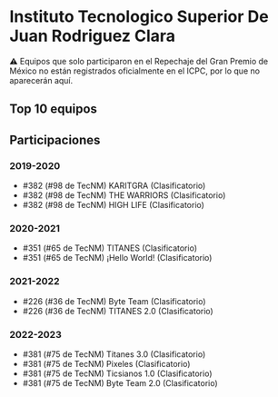 # Instituto Tecnologico Superior De Juan Rodriguez Clara

:warning: Equipos que solo participaron en el Repechaje del Gran Premio de México no están registrados oficialmente en el ICPC, por lo que no aparecerán aquí.

## Top 10 equipos


## Participaciones

### 2019-2020

- #382 (#98 de TecNM) KARITGRA (Clasificatorio)
- #382 (#98 de TecNM) THE WARRIORS (Clasificatorio)
- #382 (#98 de TecNM) HIGH LIFE (Clasificatorio)

### 2020-2021

- #351 (#65 de TecNM) TITANES (Clasificatorio)
- #351 (#65 de TecNM) ¡Hello World! (Clasificatorio)

### 2021-2022

- #226 (#36 de TecNM) Byte Team (Clasificatorio)
- #226 (#36 de TecNM) TITANES 2.0 (Clasificatorio)

### 2022-2023

- #381 (#75 de TecNM) Titanes 3.0 (Clasificatorio)
- #381 (#75 de TecNM) Pixeles (Clasificatorio)
- #381 (#75 de TecNM) Ticsianos 1.0 (Clasificatorio)
- #381 (#75 de TecNM) Byte Team 2.0 (Clasificatorio)



